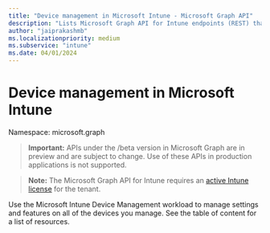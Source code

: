```yaml
---
title: "Device management in Microsoft Intune - Microsoft Graph API"
description: "Lists Microsoft Graph API for Intune endpoints (REST) that define manage devices for a tenant organization."
author: "jaiprakashmb"
ms.localizationpriority: medium
ms.subservice: "intune"
ms.date: 04/01/2024
---
```


# Device management in Microsoft Intune

Namespace: microsoft.graph

> **Important:** APIs under the /beta version in Microsoft Graph are in preview and are subject to change. Use of these APIs in production applications is not supported.

> **Note:** The Microsoft Graph API for Intune requires an [active Intune license](https://go.microsoft.com/fwlink/?linkid=839381) for the tenant.

Use the Microsoft Intune Device Management workload to manage settings and features on all of the devices you manage. See the table of content for a list of resources.
